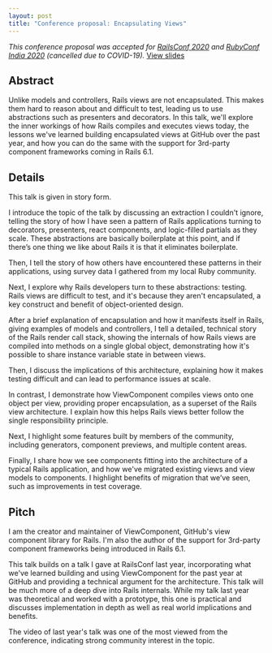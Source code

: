 ```yaml
---
layout: post
title: "Conference proposal: Encapsulating Views"
---
```


_This conference proposal was accepted for [RailsConf 2020](https://www.youtube.com/watch?v=YVYRus_2KZM) and [RubyConf India 2020](https://rubyconfindia.org/) (cancelled due to COVID-19)._ [View slides](/talks/2020/slides.md)

## Abstract

Unlike models and controllers, Rails views are not encapsulated. This makes them hard to reason about and difficult to test, leading us to use abstractions such as presenters and decorators. In this talk, we'll explore the inner workings of how Rails compiles and executes views today, the lessons we've learned building encapsulated views at GitHub over the past year, and how you can do the same with the support for 3rd-party component frameworks coming in Rails 6.1.

## Details

This talk is given in story form.

I introduce the topic of the talk by discussing an extraction I couldn't ignore, telling the story of how I have seen a pattern of Rails applications turning to decorators, presenters, react components, and logic-filled partials as they scale. These abstractions are basically boilerplate at this point, and if there’s one thing we like about Rails it is that it eliminates boilerplate.

Then, I tell the story of how others have encountered these patterns in their applications, using survey data I gathered from my local Ruby community.

Next, I explore why Rails developers turn to these abstractions: testing. Rails views are difficult to test, and it's because they aren't encapsulated, a key construct and benefit of object-oriented design.

After a brief explanation of encapsulation and how it manifests itself in Rails, giving examples of models and controllers, I tell a detailed, technical story of the Rails render call stack, showing the internals of how Rails views are compiled into methods on a single global object, demonstrating how it's possible to share instance variable state in between views.

Then, I discuss the implications of this architecture, explaining how it makes testing difficult and can lead to performance issues at scale.

In contrast, I demonstrate how ViewComponent compiles views onto one object per view, providing proper encapsulation, as a superset of the Rails view architecture. I explain how this helps Rails views better follow the single responsibility principle.

Next, I highlight some features built by members of the community, including generators, component previews, and multiple content areas.

Finally, I share how we see components fitting into the architecture of a typical Rails application, and how we've migrated existing views and view models to components. I highlight benefits of migration that we’ve seen, such as improvements in test coverage.

## Pitch

I am the creator and maintainer of ViewComponent, GitHub's view component library for Rails. I'm also the author of the support for 3rd-party component frameworks being introduced in Rails 6.1.

This talk builds on a talk I gave at RailsConf last year, incorporating what we've learned building and using ViewComponent for the past year at GitHub and providing a technical argument for the architecture. This talk will be much more of a deep dive into Rails internals. While my talk last year was theoretical and worked with a prototype, this one is practical and discusses implementation in depth as well as real world implications and benefits.

The video of last year's talk was one of the most viewed from the conference, indicating strong community interest in the topic.